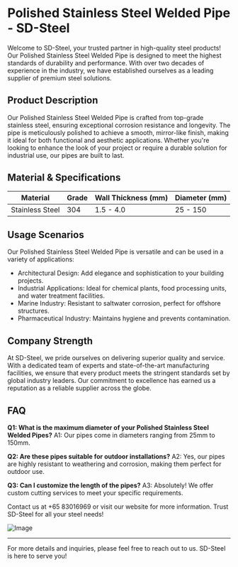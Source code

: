 # Polished Stainless Steel Welded Pipe - SD-Steel

Welcome to SD-Steel, your trusted partner in high-quality steel products! Our Polished Stainless Steel Welded Pipe is designed to meet the highest standards of durability and performance. With over two decades of experience in the industry, we have established ourselves as a leading supplier of premium steel solutions.

## Product Description

Our Polished Stainless Steel Welded Pipe is crafted from top-grade stainless steel, ensuring exceptional corrosion resistance and longevity. The pipe is meticulously polished to achieve a smooth, mirror-like finish, making it ideal for both functional and aesthetic applications. Whether you're looking to enhance the look of your project or require a durable solution for industrial use, our pipes are built to last.

## Material & Specifications

| **Material** | **Grade** | **Wall Thickness (mm)** | **Diameter (mm)** |
|--------------|-----------|-------------------------|--------------------|
| Stainless Steel | 304 | 1.5 - 4.0 | 25 - 150 |

## Usage Scenarios

Our Polished Stainless Steel Welded Pipe is versatile and can be used in a variety of applications:
- Architectural Design: Add elegance and sophistication to your building projects.
- Industrial Applications: Ideal for chemical plants, food processing units, and water treatment facilities.
- Marine Industry: Resistant to saltwater corrosion, perfect for offshore structures.
- Pharmaceutical Industry: Maintains hygiene and prevents contamination.

## Company Strength

At SD-Steel, we pride ourselves on delivering superior quality and service. With a dedicated team of experts and state-of-the-art manufacturing facilities, we ensure that every product meets the stringent standards set by global industry leaders. Our commitment to excellence has earned us a reputation as a reliable supplier across the globe.

## FAQ

**Q1: What is the maximum diameter of your Polished Stainless Steel Welded Pipes?**
A1: Our pipes come in diameters ranging from 25mm to 150mm.

**Q2: Are these pipes suitable for outdoor installations?**
A2: Yes, our pipes are highly resistant to weathering and corrosion, making them perfect for outdoor use.

**Q3: Can I customize the length of the pipes?**
A3: Absolutely! We offer custom cutting services to meet your specific requirements.

Contact us at +65 83016969 or visit our website for more information. Trust SD-Steel for all your steel needs!

![Image](https://github.com/user-attachments/assets/2567258e-e124-4816-932d-1809bd27ef0b)

---

For more details and inquiries, please feel free to reach out to us. SD-Steel is here to serve you!
